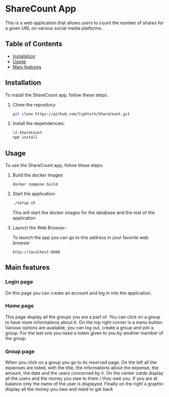# ShareCount App

This is a web application that allows users to count the number of shares for a given URL on various social media platforms.

## Table of Contents
- [Installation](#installation)
- [Usage](#usage)
- [Main features](#mainfeatures)

## Installation

To install the ShareCount app, follow these steps:

1. Clone the repository:
    ```bash
    git clone https://github.com/lightsrh/ShareCount.git
    ```

2. Install the dependencies:
    ```bash
    cd ShareCount
    npm install
    ```

## Usage

To use the ShareCount app, follow these steps:

1. Build the docker images
    ```
    docker compose build
    ```

1. Start the application:
    ```bash
    ./setup.sh
    ```
    This will start the docker images for the database and the rest of the application

3. Launch the Web Browser :

    To launch the app you can go to this address in your favorite web browser
    ```
    http://localhost:8080
    ```

## Main features

### Login page

On this page you can create an account and log in into the application. 

### Home page

This page display all the groups you are a part of. You can click on a group to have more informations about it. On the top right corner is a menu button. Various opitons are available, you can log out, create a group and join a group. For the last one you need a token given to you by another member of the group.

### Group page

When you click on a group you go to its reserved page. On the left all the expenses are listed, with the title, the informations about the expense, the amount, the date and the users concerned by it.
On the center cards display all the users and the money you owe to them / they owe you. If you are at balance only the name of the user is displayed. 
FInally on the right a graphic display all the money you owe and need to get back
